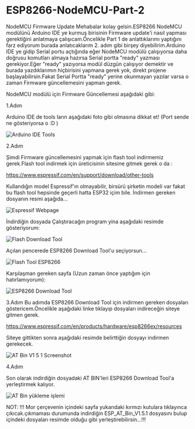 # ESP8266-NodeMCU-Part-2
NodeMCU Firmware Update
Mehabalar kolay gelsin.ESP8266 NodeMCU modülünü Arduino IDE ye kurmuş birisinin Firmware update'i nasıl yapması gerektiğini anlatmaya çalışıcam.Öncelikle Part 1 de anlattıklarımı yaptığını farz ediyorum burada anlatıcaklarım 2. adım gibi birşey diyebilirim.Arduino IDE ye gidip Serial portu açtığında eğer NodeMCU modülü çalışıyorsa daha doğrusu komutları almaya hazırsa Serial portta "ready" yazması gerekiyor.Eğer "ready" yazıyorsa modül düzgün çalışıyor demektir ve burada yazdıklarımın hiçbirisini yapmana gerek yok, direkt projene başlayabilirsin.Fakat Serial Portta "ready" yerine okunmayan yazılar varsa o zaman Firmware güncellemesini yapman gerek.

NodeMCU modülü için Firmware Güncellemesi aşağıdaki gibi:

1.Adım

Arduino IDE de tools ların aşağıdaki foto gibi olmasına dikkat et! (Port sende ne gösteriyorsa o :D )


![Arduino IDE Tools](https://user-images.githubusercontent.com/36787074/57237050-091a4080-702f-11e9-93f1-f27412a17ac9.PNG)

2.Adım

Şimdi Firmware güncellemesini yapmak için flash tool indirmemiz gerek.Flash tool indirmek için üreticisinin sitesine gitmek gerek o da :

https://www.espressif.com/en/support/download/other-tools

Kullandığın model Espressif'ın olmayabilir, birsürü şirketin modeli var fakat bu flash tool hepsinde geçerli hatta ESP32 içim bile.
İndirmen gereken dosyanın resmi aşağıda...

![Espressif Webpage](https://user-images.githubusercontent.com/36787074/57237629-49c68980-7030-11e9-926a-3bc002f8dc39.PNG)

İndirdiğin dosyada Çalıştıracağın program yina aşağıdaki resimde gösteriyorum:

![Flash Download Tool](https://user-images.githubusercontent.com/36787074/57238216-8c3c9600-7031-11e9-9653-64baa7d34314.PNG)

Açılan pencerede ESP8266 Download Tool'u seçiyorsun...

![Flash Tool ESP8266](https://user-images.githubusercontent.com/36787074/57238263-a9716480-7031-11e9-82dd-d8a8803a769b.PNG)

Karşılaşman gereken sayfa (Uzun zaman önce yaptığım için hatırlamıyorum):


![ESP8266 Download Tool](https://user-images.githubusercontent.com/36787074/57238808-f0ac2500-7032-11e9-87be-ec1a949adf40.PNG)

3.Adım
Bu adımda ESP8266 Download Tool için indirmen gereken dosyaları göstericem.Öncelikle aşağıdaki linke tıklayıp dosyaları indireceğin siteye gitmen gerek.

https://www.espressif.com/en/products/hardware/esp8266ex/resources

Siteye gittikten sonra aşağıdaki resimde belirttiğin dosyayı indirmen gerekecek.

![AT Bin V1 5 1 Screenshot](https://user-images.githubusercontent.com/36787074/57534408-a683b600-7348-11e9-81c0-260c408d33dd.PNG)

4.Adım

Son olarak indirdiğin dosyadaki AT BIN'leri ESP8266 Download Tool'a yerleştirmek kalıyor.

![AT Bin yükleme işlemi](https://user-images.githubusercontent.com/36787074/57535752-80134a00-734b-11e9-8248-0b65e182cd21.PNG)


NOT:
!!! Mor çerçevenin içindeki sayfa yukarıdaki kırmızı kutulara tıklayınca çıkıcak.çıkmaması durumunda indirdiğin ESP_AT_Bin_V1.5.1 dosyasını bulup içindeki dosyaları resimde olduğu gibi yerleştirebilirsin...!!!
